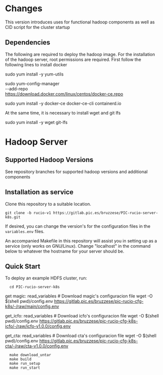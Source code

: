 # Changes

This version introduces uses for functional hadoop components as well as CID script for the cluster startup

## Dependencies
The following are required to deploy the hadoop image.
For the installation of the hadoop server, root permissions are required.
First follow the following lines to install docker 

 sudo yum install -y yum-utils

 sudo yum-config-manager \
    --add-repo \
    https://download.docker.com/linux/centos/docker-ce.repo

 sudo yum install -y docker-ce docker-ce-cli containerd.io

At the same time, it is necessary to install wget and git lfs

sudo yum install -y wget git-lfs

# Hadoop Server 

## Supported Hadoop Versions
See repository branches for supported hadoop versions and additional components

## Installation as service

Clone this repository to a suitable location.

```
git clone -b rucio-v1 https://gitlab.pic.es/bruzzese/PIC-rucio-server-k8s.git
```

If desired, you can change the version's for the configuration files in the `variables.env` files.

An accompanied Makefile in this repository will assist you in setting up as a service (only works on GNU/Linux). Change "localhost" in the command below to whatever the hostname for your server should be.


## Quick Start

To deploy an example HDFS cluster, run:

```
  cd PIC-rucio-server-k8s
```

get magic: read_variables # Download magic's configuracion file
	wget -O $(shell pwd)/config.env https://gitlab.pic.es/bruzzese/pic-rucio-cfg-k8s/-/raw/main/config.env
	
get_icfo: read_variables # Download icfo's configuracion file
	wget -O $(shell pwd)/config.env https://gitlab.pic.es/bruzzese/pic-rucio-cfg-k8s-icfo/-/raw/icfo-v1.0.0/config.env
	
get_cta: read_variables # Download cta's configuracion file
	wget -O $(shell pwd)/config.env https://gitlab.pic.es/bruzzese/pic-rucio-cfg-k8s-cta/-/raw/cta-v1.0.0/config.env
	
```
  make download_untar 
  make build 
  make run_setup 
  make run_start
```

